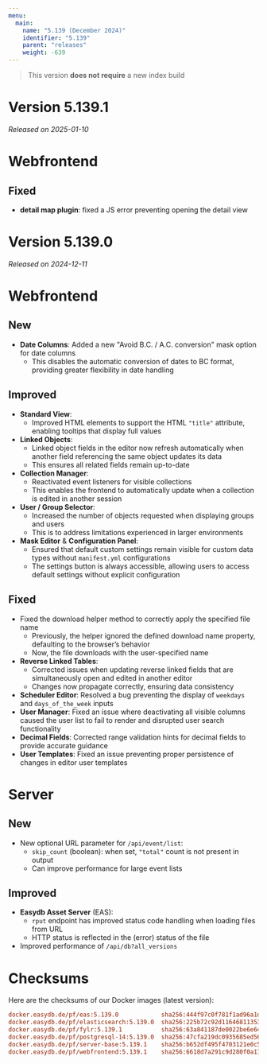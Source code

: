 ```yaml
---
menu:
  main:
    name: "5.139 (December 2024)"
    identifier: "5.139"
    parent: "releases"
    weight: -639
---
```


> This version **does not require** a new index build

# Version 5.139.1

*Released on 2025-01-10*

# Webfrontend

## Fixed

* **detail map plugin**: fixed a JS error preventing opening the detail view

# Version 5.139.0

*Released on 2024-12-11*


# Webfrontend

## New

* **Date Columns**: Added a new "Avoid B.C. / A.C. conversion" mask option for date columns
  * This disables the automatic conversion of dates to BC format, providing greater flexibility in date handling

## Improved

* **Standard View**:
  * Improved HTML elements to support the HTML `"title"` attribute, enabling tooltips that display full values
* **Linked Objects**:
  * Linked object fields in the editor now refresh automatically when another field referencing the same object updates its data
  * This ensures all related fields remain up-to-date
* **Collection Manager**:
  * Reactivated event listeners for visible collections
  * This enables the frontend to automatically update when a collection is edited in another session
* **User / Group Selector**:
  * Increased the number of objects requested when displaying groups and users
  * This is to address limitations experienced in larger environments
* **Mask Editor** & **Configuration Panel**:
  * Ensured that default custom settings remain visible for custom data types without `manifest.yml` configurations
  * The settings button is always accessible, allowing users to access default settings without explicit configuration

## Fixed

* Fixed the download helper method to correctly apply the specified file name
  * Previously, the helper ignored the defined download name property, defaulting to the browser’s behavior
  * Now, the file downloads with the user-specified name
* **Reverse Linked Tables**:
  * Corrected issues when updating reverse linked fields that are simultaneously open and edited in another editor
  * Changes now propagate correctly, ensuring data consistency
* **Scheduler Editor**: Resolved a bug preventing the display of `weekdays` and `days_of_the_week` inputs
* **User Manager**: Fixed an issue where deactivating all visible columns caused the user list to fail to render and disrupted user search functionality
* **Decimal Fields**: Corrected range validation hints for decimal fields to provide accurate guidance
* **User Templates**: Fixed an issue preventing proper persistence of changes in editor user templates


# Server

## New

* New optional URL parameter for `/api/event/list`:
  * `skip_count` (boolean): when set, `"total"` count is not present in output
  * Can improve performance for large event lists

## Improved

* **Easydb Asset Server** (EAS):
  * `rput` endpoint has improved status code handling when loading files from URL
  * HTTP status is reflected in the (error) status of the file
* Improved performance of `/api/db?all_versions`


# Checksums

Here are the checksums of our Docker images (latest version):

```ini
docker.easydb.de/pf/eas:5.139.0            sha256:444f97c0f781f1ad96a1df2e929a34aa993d143898a9deba08e0548760d68678
docker.easydb.de/pf/elasticsearch:5.139.0  sha256:225b72c92d11646811353ba4961b44ea81b948715ee799cd58d89cd582ccf613
docker.easydb.de/pf/fylr:5.139.1           sha256:63a841187de0022be6e642b62695d61ba9b0894b2885e337e807ef7420d49f9e
docker.easydb.de/pf/postgresql-14:5.139.0  sha256:47cfa219dc0935685ed5626ee70c5ed95fffe31e31ebed729fc71fd9000759c0
docker.easydb.de/pf/server-base:5.139.1    sha256:b652df495f4703121e0c51b1931ea51a6a32fdac7fdbf6412428dce1e63bf72e
docker.easydb.de/pf/webfrontend:5.139.1    sha256:6618d7a291c9d280f0a171a8278c56fc62f6e109e0341e1277e2fae6facc9dda
```
